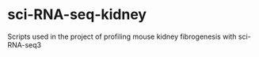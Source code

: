 # sci-RNA-seq-kidney
Scripts used in the project of profiling mouse kidney fibrogenesis with sci-RNA-seq3
